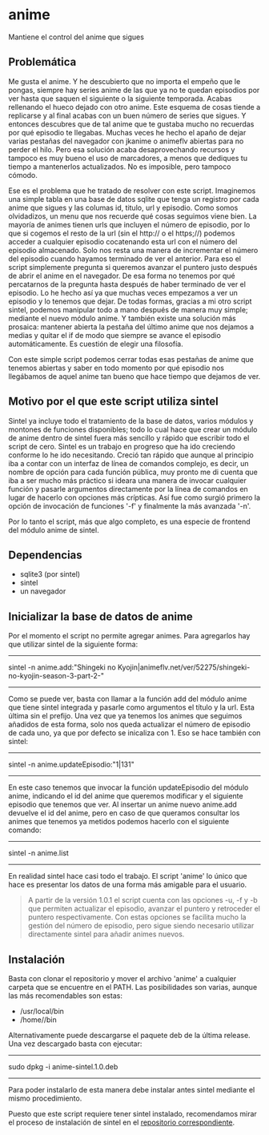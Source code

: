 # anime 
Mantiene el control del anime que sigues

## Problemática

Me gusta el anime. Y he descubierto que no importa el empeño que le pongas, siempre hay series anime de las que ya no te quedan episodios por ver hasta que saquen el siguiente o la siguiente temporada. Acabas rellenando el hueco dejado con otro anime. Este esquema de cosas tiende a replicarse y al final acabas con un buen número de series que sigues. Y entonces descubres que de tal anime que te gustaba mucho no recuerdas por qué episodio te llegabas. Muchas veces he hecho el apaño de dejar varias pestañas del navegador con jkanime o animeflv abiertas para no perder el hilo. Pero esa solución acaba desaprovechando recursos y tampoco es muy bueno el uso de marcadores, a menos que dediques tu tiempo a mantenerlos actualizados. No es imposible, pero tampoco cómodo.

Ese es el problema que he tratado de resolver con este script. Imaginemos una simple tabla en una base de datos sqlite que tenga un registro por cada anime que sigues y las columas id, titulo, url y episodio. Como somos olvidadizos, un menu que nos recuerde qué cosas seguimos viene bien. La mayoría de animes tienen urls que incluyen el número de episodio, por lo que si cogemos el resto de la url (sin el http:// o el https;//) podemos acceder a cualquier episodio cocatenando esta url con el número del episodio almacenado. Solo nos resta una manera de incrementar el número del episodio cuando hayamos terminado de ver el anterior. Para eso el script simplemente pregunta si queremos avanzar el puntero justo después de abrir el anime en el navegador. De esa forma no tenemos por qué percatarnos de la pregunta hasta después de haber terminado de ver el episodio. Lo he hecho así ya que muchas veces empezamos a ver un episodio y lo tenemos que dejar. De todas formas, gracias a mi otro script sintel, podemos manipular todo a mano después de manera muy simple; mediante el nuevo módulo anime. Y también existe una solución más prosaica: mantener abierta la pestaña del último anime que nos dejamos a medias y quitar el if de modo que siempre se avance el episodio automáticamente. Es cuestión de elegir una filosofía.

Con este simple script podemos cerrar todas esas pestañas de anime que tenemos abiertas y saber en todo momento por qué episodio nos llegábamos de aquel anime tan bueno que hace tiempo que dejamos de ver.

## Motivo por el que este script utiliza sintel

Sintel ya incluye todo el tratamiento de la base de datos, varios módulos y montones de funciones disponibles; todo lo cual hace que crear un módulo de anime dentro de sintel fuera más sencillo y rápido que escribir todo el script de cero. Sintel es un trabajo en progreso que ha ido creciendo conforme lo he ido necesitando. Creció tan rápido que aunque al principio iba a contar con un interfaz de línea de comandos complejo, es decir, un nombre de opción para cada función pública, muy pronto me di cuenta que iba a ser mucho más práctico si ideara una manera de invocar cualquier función y pasarle argumentos directamente por la línea de comandos en lugar de hacerlo con opciones más crípticas. Así fue como surgió primero la opción de invocación de funciones '-f' y finalmente la más avanzada '-n'.

Por lo tanto el script, más que algo completo, es una especie de frontend del módulo anime de sintel.

## Dependencias
- sqlite3 (por sintel)
- sintel
- un navegador

## Inicializar la base de datos de anime

Por el momento el script no permite agregar animes. Para agregarlos hay que utilizar sintel de la siguiente forma:

---

sintel -n anime.add:"Shingeki no Kyojin|animeflv.net/ver/52275/shingeki-no-kyojin-season-3-part-2-"

---

Como se puede ver, basta con llamar a la función add del módulo anime que tiene sintel integrada y pasarle como argumentos el título y la url. Esta última sin el prefijo. Una vez que ya tenemos los animes que seguimos añadidos de esta forma, solo nos queda actualizar el número de episodio de cada uno, ya que por defecto se inicaliza con 1. Eso se hace también con sintel:

---

sintel -n anime.updateEpisodio:"1|131"

---

En este caso tenemos que invocar la función updateEpisodio del módulo anime, indicando el id del anime que queremos modificar y el siguiente episodio que tenemos que ver. Al insertar un anime nuevo anime.add devuelve el id del anime, pero en caso de que queramos consultar los animes que tenemos ya metidos podemos hacerlo con el siguiente comando:

---

sintel -n anime.list

---

En realidad sintel hace casi todo el trabajo. El script 'anime' lo único que hace es presentar los datos de una forma más amigable para el usuario.

> A partir de la versión 1.0.1 el script cuenta con las opciones -u, -f y -b que permiten actualizar el episodio, avanzar el puntero y retroceder el puntero respectivamente. Con estas opciones se facilita mucho la gestión del número de episodio, pero sigue siendo necesario utilizar directamente sintel para añadir animes nuevos.

## Instalación ##

Basta con clonar el repositorio y mover el archivo 'anime' a cualquier carpeta que se encuentre en el PATH. Las posibilidades son varias, aunque las más recomendables son estas:

- /usr/local/bin
- /home/<usuario>/bin

Alternativamente puede descargarse el paquete deb de la última release. Una vez descargado basta con ejecutar:

---

sudo dpkg -i anime-sintel.1.0.deb

---

Para poder instalarlo de esta manera debe instalar antes sintel mediante el mismo procedimiento.

Puesto que este script requiere tener sintel instalado, recomendamos mirar el proceso de instalación de sintel en el [repositorio correspondiente](https://github.com/mhyst/sintel).
